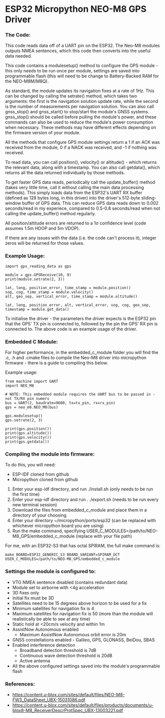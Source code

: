 # ESP32 Micropython NEO-M8 GPS Driver #

### The Code: ###

This code reads data off of a UART pin on the ESP32. The Neo-M8 modules outputs NMEA sentences, which this code then converts into the useful data needed.

This code contains a modulesetup() method to configure the GPS module - this only needs to be run once per module, settings are saved into programmable flash (this will need to be change to Battery-Backed RAM for the NEO-M8M/M8Q).

As standard, the module updates its navigation fixes at a rate of 1Hz. This can be changed by calling the setrate() method, which takes two arguments: the first is the navigation solution update rate, while the second is the number of measurements per navigation solution. You can also call gnss_stop() and gnss_start() to stop/start the module's GNSS systems. gnss_stop() should be called before pulling the module's power, and these commands can also be used to reduce the module's power consumption when necessary. These methods may have different effects depending on the firmware version of your module.

All the methods that configure GPS module settings return a 1 if an ACK was received from the module, 0 if a NACK was received, and -1 if nothing was received.

To read data, you can call position(), velocity() or altitude() - which returns the relevant data, along with a timestamp. You can also call getdata(), which returns all the data returned individually by those methods.

To get faster GPS data reads, periodically call the update_buffer() method (takes very little time, call it without calling the main data processing methods). This simply loads data from the ESP32's UART RX buffer (defined as 128 bytes long, in this driver) into the driver's 512-byte sliding-window buffer of GPS data. This can reduce GPS data reads down to 0.002 seconds/read in my experiece, compared to 0.5-0.8 seconds/read when not calling the update_buffer() method regularly.

All position/altitude errors are returned to a 1σ confidence level (code assumes 1.5m HDOP and 5m VDOP).

If there are any issues with the data (i.e. the code can't process it), integer zeros will be returned for those values.

### Example Usage: ###

```python3
import gps_reading_data as gps

module = gps.GPSReceive(10, 9)
print(module.setrate(2, 3))

lat, long, position_error, time_stamp = module.position()
sog, cog, time_stamp = module.velocity()
alt, geo_sep, vertical_error, time_stamp = module.altitude()

lat, long, position_error, alt, vertical_error, sog, cog, geo_sep, timestamp = module.get_data()
```

To initialise the driver - the parameters the driver expects is the ESP32 pin that the GPS' TX pin is connected to, followed by the pin the GPS' RX pin is connected to. The above code is an example usage of the driver.

### Embedded C Module: ###

For higher performance, in the embedded_c_module folder you will find the .c, .h and .cmake files to compile the Neo-M8 driver into micropython firmware - there is a guide to compiling this below. 

Example usage:
```python3
from machine import UART
import NEO_M8

# NOTE: This embedded module requires the UART bus to be passed in - not TX/RX pin numers
bus = UART(2, baudrate=9600, tx=tx_pin, rx=rx_pin)
gps = neo_m8.NEO_M8(bus)

gps.modulesetup()
gps.setrate(2, 3)

print(gps.position())
print(gps.altitude())
print(gps.velocity())
print(gps.getdata())
```

### Compiling the module into firmware: ###

To do this, you will need:
 - ESP-IDF cloned from github
 - Micropython cloned from github

1. Enter your esp-idf directory, and run ./install.sh (only needs to be run the first time)
2. Enter your esp-idf directory and run . ./export.sh (needs to be run every new terminal session)
3. Download the files from embedded_c_module and place them in a directory of your choosing
4. Enter your directory ~/micropython/ports/esp32 (can be replaced with whichever micropython board you are using)
5. Run the make command, specifying USER_C_MODULES=/path/to/NEO-M8_GPS/embedded_c_module (replace with your file path)

For me, with an ESP32-S3 that has octal SPIRAM, the full make command is:
```
make BOARD=ESP32_GENERIC_S3 BOARD_VARIANT=SPIRAM_OCT USER_C_MODULES=/path/to/NEO-M8_GPS/embedded_c_module
```

### Settings the module is configured to: ###

 - VTG NMEA sentence disabled (contains redundant data)
 - Module set to airborne with <4g acceleration
 - 3D fixes only
 - Initial fix must be 3D
 - Satellites need to be 15 degrees above horizon to be used for a fix
 - Minimum satellites for navigation fix is 4
 - Maximum satellites for navigation fix is 50 (more than the module will realistically be able to see at any time)
 - Static hold at <20cm/s velocity and within 1m
 - AssistNow Autonomous enabled
     - Maximum AssistNow Autonomous orbit error is 20m
 - GNSS constellations enabled - Galileo, GPS, GLONASS, BeiDou, SBAS
 - Enabled interference detection
     - Broadband detection threshold is 7dB
     - Continuous wave detection threshold is 20dB
     - Active antenna
 - All the above configured settings saved into the module's programmable flash

### References: ###
 - <https://content.u-blox.com/sites/default/files/NEO-M8-FW3_DataSheet_UBX-15031086.pdf>
 - <https://content.u-blox.com/sites/default/files/products/documents/u-blox8-M8_ReceiverDescrProtSpec_UBX-13003221.pdf>
